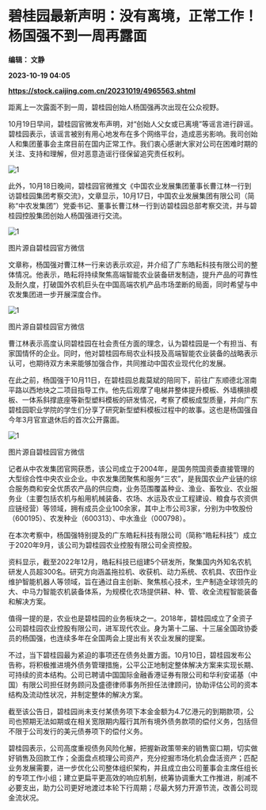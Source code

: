 # 碧桂园最新声明：没有离境，正常工作！杨国强不到一周再露面
**编辑： 文静**

**2023-10-19 04:05**

**https://stock.caijing.com.cn/20231019/4965563.shtml**

距离上一次露面不到一周，碧桂园创始人杨国强再次出现在公众视野。

10月19日早间，碧桂园官微发布声明，对“创始人父女或已离境”等谣言进行辟谣。碧桂园表示，该谣言被别有用心地发布在多个网络平台，造成恶劣影响。我司创始人和集团董事会主席目前在国内正常工作。我们衷心感谢大家对公司在困难时期的关注、支持和理解，但对恶意造谣行径保留追究责任权利。

![1](https://img3.caijing.com.cn/2023/1019/1697686687580.png)

此外，10月18日晚间，碧桂园官微推文《中国农业发展集团董事长曹江林一行到访碧桂园集团考察交流》，文章显示，10月17日，中国农业发展集团有限公司（简称“中农发集团”）党委书记、董事长曹江林一行到访碧桂园总部考察交流，并与碧桂园控股集团创始人杨国强进行交流。

![1](https://tx3.cdn.caijing.com.cn/2023/1019/1697686705686.jpg)

图片源自碧桂园官方微信

文章称，杨国强对曹江林一行来访表示欢迎，并介绍了广东皓耘科技有限公司的整体情况。他表示，皓耘将持续聚焦高端智能农业装备研发制造，提升产品的可靠性及耐久度，打破国外农机巨头在中国高端农机产品市场垄断的局面，同时希望与中农发集团进一步开展深度合作。

![1](https://tx2.cdn.caijing.com.cn/2023/1019/1697686725587.jpg)

图片源自碧桂园官方微信

曹江林表示高度认同碧桂园在社会责任方面的理念，认为碧桂园是一个有担当、有家国情怀的企业。同时，他对碧桂园布局农业科技及高端智能农业装备的战略表示认可，也期待双方未来能够加强合作，共同推动中国农业现代化的发展。

在此之前，杨国强于10月11日，在碧桂园总裁莫斌的陪同下，前往广东顺德北滘南平路以西地块之二项目指导工作。他先后观摩了电梯井整体提升模板、外墙横排模板、一体系斜撑底座等新型塑料模板的研发情况，考察了模板成型质量，并向广东碧桂园职业学院的学生们分享了研究新型塑料模板过程中的故事。这也是杨国强自今年3月官宣退休后的首次公开露面。

![1](https://img1.caijing.com.cn/2023/1019/1697686744266.jpg)

图片源自碧桂园官方微信

记者从中农发集团官网获悉，该公司成立于2004年，是国务院国资委直接管理的大型综合性中央农业企业。中农发集团聚焦和服务“三农”，是我国农业产业链的综合服务商和安全优质农产品的供应商，业务范围覆盖种业、渔业、畜牧业、农业服务业（主要包括农机与船用机械装备、农场、水运及农业工程建设、粮食与农资供应链经营）等领域，拥有成员企业100余家，其中上市公司3家，分别为中牧股份（600195）、农发种业（600313）、中水渔业（000798）。

在本次考察中，杨国强特别提及的广东皓耘科技有限公司（简称“皓耘科技”）成立于2020年9月，该公司为碧桂园农业控股有限公司全资控股。

资料显示，截至2022年12月，皓耘科技已组建5个研发所，聚集国内外知名农机研发人员超300名。研究方向涵盖拖拉机、收获机、动力系统、农机具、农田作业维护智能机器人等领域，旨在通过自主创新、聚焦核心技术，生产制造全球领先的大、中马力智能农机装备体系，为规模化农场提供耕、种、管、收全流程智能装备和解决方案。

值得一提的是，农业也是碧桂园的业务板块之一。2018年，碧桂园成立了全资子公司碧桂园农业控股有限公司，进军现代农业。身为第十二届、十三届全国政协委员的杨国强，也连续多年在全国两会上提出有关农业发展的提案。

不过，当下碧桂园最为紧迫的事项还在债务处置方面。10月10日，碧桂园发布公告称，将积极推进境外债务管理措施，公平公正地制定整体解决方案来实现长期、可持续的资本结构。公司已聘请中国国际金融香港证券有限公司和华利安诺基（中国）有限公司担任财务顾问及盛德律师事务所担任法律顾问，协助评估公司的资本结构及流动性状况，并制定整体的解决方案。

截至该公告日，碧桂园尚未支付某债务项下本金金额为4.7亿港元的到期款项，公司也预期无法如期或在相关宽限期内履行其所有境外债务款项的偿付义务，包括但不限于公司发行的美元债券项下的偿付义务。

碧桂园表示，公司高度重视债务风险化解，把握新政策带来的销售窗口期，切实做好销售及回款工作；全面盘点梳理公司资产，充分挖掘市场化机会盘活资产；匹配业务发展需要，进一步优化公司整体组织架构，并且成立由公司董事会主席任组长的专项工作小组；建立更扁平更高效的响应机制，统筹协调重大工作推进，削减不必要支出，助力公司更好地渡过本轮下行周期；尽最大努力开源节流，改善公司现金流状况。
